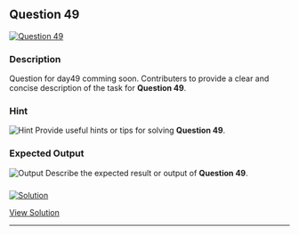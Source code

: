 


## Question 49
<a href="https://github.com/alishgosai/Python-Exercise-and-Solutions/blob/master/questions/Question49.md" target="_blank">
  <img src="https://img.shields.io/badge/Question-49-purple?style=for-the-badge&logoSize=60" alt="Question 49">
</a>

### **Description**
Question for day49 comming soon.
Contributers to provide a clear and concise description of the task for **Question 49**.

### **Hint**
![Hint](https://img.shields.io/badge/Hint:-blue)
Provide useful hints or tips for solving **Question 49**.

### **Expected Output**
![Output](https://img.shields.io/badge/Output:-blue)
Describe the expected result or output of **Question 49**.

### <a href="https://github.com/alishgosai/Python-Exercise-and-Solutions/blob/master/solutions/Solution49.js" target="_blank">
  <img src="https://img.shields.io/badge/Solution-1f8e00?style=for-the-badge&logo=solution&logoColor=white" alt="Solution">
</a>

<a href="https://github.com/alishgosai/Python-Exercise-and-Solutions/blob/master/solutions/Solution49.js" target="_blank">View Solution</a>

---

